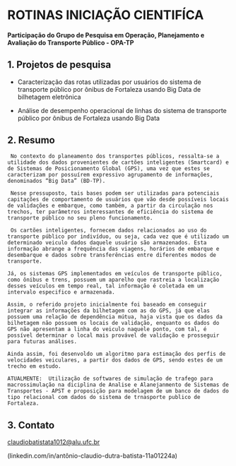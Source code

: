 # ROTINAS INICIAÇÃO CIENTIFÍCA
#### Participação do Grupo de Pesquisa em Operação, Planejamento e Avaliação do Transporte Público - OPA-TP

## 1. Projetos de pesquisa
- Caracterização das rotas utilizadas por usuários do sistema de transporte público por ônibus de Fortaleza usando Big Data de bilhetagem eletrônica

- Análise de desempenho operacional de linhas do sistema de transporte público por ônibus de Fortaleza usando Big Data

## 2. Resumo
     No contexto do planeamento dos transportes públicos, ressalta-se a utilidade dos dados provenientes de cartões inteligentes (Smartcard) e de Sistemas de Posicionamento Global (GPS), uma vez que estes se caracterizam por possuírem expressivo agrupamento de informações, denominados “Big Data” (BD-TP).

     Nesse pressuposto, tais bases podem ser utilizadas para potenciais capitações de comportamento de usuários que vão desde possíveis locais de validações e embarque, como também, a partir da circulação nos trechos, ter parâmetros interessantes de eficiência do sistema de transporte público no seu pleno funcionamento.
    
     Os cartões inteligentes, fornecem dados relacionados ao uso do transporte público por indivíduo, ou seja, cada vez que é utilizado um determinado veiculo dados daquele usuário são armazenados. Esta informação abrange a frequência das viagens, horários de embarque e desembarque e dados sobre transferências entre diferentes modos de transporte. 

    Já, os sistemas GPS implementados em veículos de transporte público, como ônibus e trens, possuem um aparelho que rastreia a localização desses veículos em tempo real, tal informação é coletada em um intervalo especifico e armazenada. 
    
    Assim, o referido projeto inicialmente foi baseado em conseguir integrar as informações da bilhetagem com as do GPS, já que elas possuem uma relação de dependência mútua, haja vista que os dados da bilhetagem não possuem os locais de validação, enquanto os dados do GPS não apresentam a linha do veiculo naquele ponto, com tal, é possível determinar o local mais provável de validação e prosseguir para futuras análises. 

    Ainda assim, foi desenvoldo um algoritmo para estimação dos perfis de velocidades veiculares, a partir dos dados de GPS, sendo estes de um trecho em estudo.

    ATUALMENTE:  Utilização de softwares de simulação de trafego para macrossimulação na diciplina de Analise e Alanejanmento de Sistemas de Transportes - APST e proposição para modelagem de um banco de dados do tipo relacional com dados do sistema de trnasporte publico de Fortaleza.

## 3. Contato
claudiobatistata1012@alu.ufc.br

(linkedin.com/in/antônio-claudio-dutra-batista-11a01224a) 
